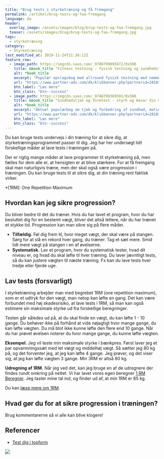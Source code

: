 ```yaml
---
title: "Brug tests i styrketræning og få fremgang"
permalink: /artikel/brug-tests-og-faa-fremgang
language: da
header:
  overlay_image: /assets/images/blog/brug-tests-og-faa-fremgang.jpg
  teaser: /assets/images/blog/brug-tests-og-faa-fremgang.jpg
tags:
  - styrketræning
category:
  - Styrketræning
last_modified_at: 2019-11-24T21:38:12Z
feature_row:
  - image_path: https://imgcdn.saxo.com/_9788799095872/0x500
    title: &book_title "Fitness testning - fysisk testning og sundhedstestning i fitnesscentre, skole og hjem"
    alt: *book_title
    excerpt: "Populær opslagsbog med allround fysisk testning med nemme  fitness tests, der kan udføres i et fitnesscenter, i en gymnastiksal, sportshal eller i hjemmet. De fleste tests og selvtests kan udføres med kroppen alene eller få, små, billige redskaber. Der forudsættes ikke adgang til specialudstyr. Tre komplette testprogrammer og over 40 fitnesstests samt Fitnessbarometer og Fitness Profil til motivation af fysisk inaktive og fysisk aktive. For personlige trænere, fitness instruktører, fysioterapeuter, idrætsstuderende, idrætsundervisere og supermotionister. Gennemillustreret. 144 sider."
    url: "https://www.partner-ads.com/dk/klikbanner.php?partnerid=28187&bannerid=43264&htmlurl=https://www.saxo.com/dk/fitness-testning_marina-aagaard_haeftet_9788799095872"
    btn_label: "Læs mere"
    btn_class: "btn--success"
  - image_path: https://imgcdn.saxo.com/_9788799369591/0x500
    title: &book_title "Sundhedstjek og formtest - styrk og bevar din motivation med nemme gør-det-selv tests"
    alt: *book_title
    excerpt: "Aktuel populærbog om tjek og forbedring af sundhed, motion og livsstil med motiverende og nemme tests - som set på DR TV. Til selvtests eller med familie og venner. Med inspirerende dataark Fitness Profil og Fitnessbarometer, der giver overblik over sundhedsstatus og fysisk form, og mål-og-plan-skema samt motions-dagbog til planlægning af gode vaner."
    url: "https://www.partner-ads.com/dk/klikbanner.php?partnerid=28187&bannerid=43264&htmlurl=https://www.saxo.com/dk/sundhedstjek-og-formtest_marina-aagaard_haeftet_9788799369591"
    btn_label: "Læs mere"
    btn_class: "btn--success"
---
```


Du kan bruge tests undervejs i din træning for at sikre dig, at styrketræningsprogrammet passer til dig. Jeg har her undersøgt lidt forskellige måder at lave tests i træningen på.

Der er rigtig mange måder at lave programmer til styrketræning på, men fælles for dem alle er, at hensigten er at blive stærkere. For at få fremgang skal man naturligvis træne, men der skal også være progression i træningen. Du kan bruge tests til at sikre dig, at din træning rent faktisk virker.

*[1RM]: One Repetition Maximum

## Hvordan kan jeg sikre progression?

Du bliver bedre til det du træner. Hvis du har lavet et program, hvor du har besluttet dig for en bestemt vægt, bliver det altså lettere, når du har trænet et stykke tid. Progression kan man sikre sig på flere måder.

- **Tilfældig.** Føl dig frem til, hvor meget vægt, der skal være på stangen. Sørg for at slå en rekord hver gang, du træner. Tag et sæt mere. Smid lidt mere vægt på stangen i en af øvelserne.
- **Systematisk.** Lav et program, hvor du systematisk tester, hvad dit niveau er, og hvad du skal løfte til hver træning. Du laver jævntligt tests, så du kan justere vægten til næste træning. Fx kan du lave tests hver tredje eller fjerde uge.

## Lav tests (forsvarligt)

I styrketræning arbejder man med begrebet 1RM (one repetition maximum), som er et udtryk for den vægt, man netop kan løfte en gang. Det kan være forbundet med høj skadesrisiko, at lave tests i 1RM, så man kan også estimere sin maksimale styrke ud fra forskellige beregninger.

Testen går således ud på, at du skal finde en vægt, du kan løfte 1 - 10 gange. Du behøver ikke på forhånd at vide nøjagtigt hvor mange gange, du kan løfte vægten. Du må blot ikke kunne løfte den flere end 10 gange. Når du har prøvet øvelsen noterer du hvor mange gange, du kunne løfte vægten.

**Eksempel.** Jeg vil teste min maksimale styrke i bænkpres. Først laver jeg et par opvarmningssæt med let vægt og middelhøj vægt. Så sætter jeg 80 kg på, og det forventer jeg, at jeg kan løfte 4 gange. Jeg prøver, og det viser sig, at jeg kan løfte vægten 3 gange. Min 3RM er altså 80 kg.

**Udregning af 1RM.** Når jeg ved det, kan jeg bruge en af de udregnere der findes rundt omkring på nettet. Vi har lavet vores egen beregner [1 RM Beregner](/rm-beregner/). Jeg taster mine tal ind, og finder ud af, at min 1RM er 85 kg.

Du kan [læse mere om 1RM](/rm-beregner/).

## Hvad gør du for at sikre progression i træningen?

Brug kommentarerne så vi alle kan blive klogere!

## Referencer

- [Test dig i topform](https://www.partner-ads.com/dk/klikbanner.php?partnerid=28187&bannerid=20604&htmlurl=https://www.bodyman.dk/shop/cms-test-dig-til-topform.html)

<a href="https://www.partner-ads.com/dk/klikbanner.php?partnerid=28187&bannerid=24840" target="_blank" rel="nofollow noopener"> <img src="https://www.partner-ads.com/dk/visbanner.php?partnerid=28187&bannerid=24840" border="0"></a>
